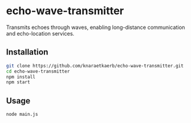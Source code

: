 # echo-wave-transmitter

Transmits echoes through waves, enabling long-distance communication and echo-location services.

## Installation

```bash
git clone https://github.com/knaraetkaerb/echo-wave-transmitter.git
cd echo-wave-transmitter
npm install
npm start
```

## Usage
```bash
node main.js
```
